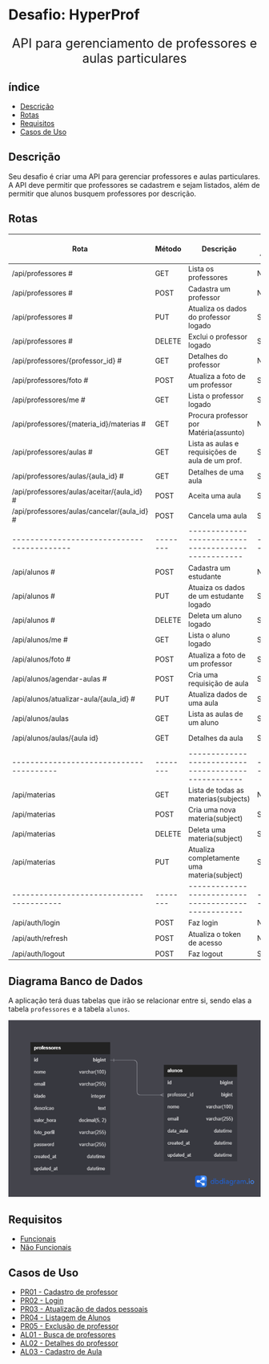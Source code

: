 # Desafio: HyperProf

<p align="center" style='font-size: 25px'>
  API para gerenciamento de professores e aulas particulares
</p>

## índice

- [Descrição](#descrição)
- [Rotas](#rotas)
- [Requisitos](#requisitos)
- [Casos de Uso](#casos-de-uso)

## Descrição

Seu desafio é criar uma API para gerenciar professores e aulas particulares. A API deve permitir que professores se cadastrem e sejam listados, além de permitir que alunos busquem professores por descrição.

## Rotas

| Rota                                       | Método | Descrição                                         | Requer Autenticação | Recursos fora do curso |
| ------------------------------------------ | ------ | ------------------------------------------------- | ------------------- |------------------------|
| /api/professores  #                        | GET    | Lista os professores                              | Não                 |                        |
| /api/professores  #                        | POST   | Cadastra um professor                             | Não                 |                        |
| /api/professores  #                        | PUT    | Atualiza os dados do professor logado             | Sim                 |                        |
| /api/professores  #                        | DELETE | Exclui o professor logado                         | Sim                 |                        |
| /api/professores/{professor_id}  #         | GET    | Detalhes do professor                             | Não                 |                        |
| /api/professores/foto   #                  | POST   | Atualiza a foto de um professor                   | Sim                 |                        |
| /api/professores/me    #                   | GET    | Lista o professor logado                          | Sim                 | # Url modificada       |
| /api/professores/{materia_id}/materias #   | GET    | Procura professor por Matéria(assunto)            | Não                 | # Adicinado            |
| /api/professores/aulas #                   | GET    | Lista as aulas e requisições de aula de um prof.  | Sim                 | # Adicinado            |
| /api/professores/aulas/{aula_id} #         | GET    | Detalhes de uma aula                              | Sim                 | # Adicionado           |
| /api/professores/aulas/aceitar/{aula_id} # | POST   | Aceita uma aula                                   | Sim                 | # Adicionado           |
| /api/professores/aulas/cancelar/{aula_id} #| POST   | Cancela uma aula                                  | Sim                 | # Adicionado           |
| ------------------------------------------ |--------|---------------------------------------------------|---------------------|------------------------|
| /api/alunos   #                            | POST   | Cadastra um estudante                             | Não                 | # Adicionado           |
| /api/alunos   #                            | PUT    | Atuaiza os dados de um estudante logado           | Sim                 | # Adicionado           |
| /api/alunos   #                            | DELETE | Deleta um aluno logado                            | Sim                 | # Adicionado           |
| /api/alunos/me #                           | GET    | Lista o aluno logado                              | Sim                 | # Adicionado           |
| /api/alunos/foto #                         | POST   | Atualiza a foto de um professor                   | Sim                 | # Adicionado           |
| /api/alunos/agendar-aulas #                | POST   | Cria uma requisição de aula                       | Sim                 | # Adicionado           |
| /api/alunos/atualizar-aula/{aula_id}  #    | PUT    | Atualiza dados de uma aula                        | Sim                 | # Adicionado           |
| /api/alunos/aulas                          | GET    | Lista as aulas de um aluno                        | Sim                 | # Adicionado           |
| /api/alunos/aulas/{aula id}                | GET    | Detalhes da aula                                  | Sim                 | # Adicionado           |
| ---------------------------------------    |--------|---------------------------------------------------|---------------------|------------------------|
| /api/materias                              | GET    | Lista de todas as materias(subjects)              | Não                 | # Adicionado           |
| /api/materias                              | POST   | Cria uma nova materia(subject)                    | Sim(superuser)      | # Adicionado           |
| /api/materias                              | DELETE | Deleta uma materia(subject)                       | Sim(superuser)      | # Adicionado           |
| /api/materias                              | PUT    | Atualiza completamente uma materia(subject)       | Sim(superuser)      | # Adicionado           |
|----------------------------------------    |--------|---------------------------------------------------|---------------------|------------------------|
| /api/auth/login                            | POST   | Faz login                                         | Não                 |                        |
| /api/auth/refresh                          | POST   | Atualiza o token de acesso                        | Não                 |                        |
| /api/auth/logout                           | POST   | Faz logout                                        | Sim                 |                        |

## Diagrama Banco de Dados

A aplicação terá duas tabelas que irão se relacionar entre si, sendo elas a tabela `professores` e a tabela `alunos`.

![Diagrama Banco de Dados](uml/diagrama-banco-dados.png)

## Requisitos

- [Funcionais](requisitos/funcionais.md)
- [Não Funcionais](requisitos/nao-funcionais.md)

## Casos de Uso

- [PR01 - Cadastro de professor](casos-de-uso/PR01.md)
- [PR02 - Login](casos-de-uso/PR02.md)
- [PR03 - Atualização de dados pessoais](casos-de-uso/PR03.md)
- [PR04 - Listagem de Alunos](casos-de-uso/PR04.md)
- [PR05 - Exclusão de professor](casos-de-uso/PR05.md)
- [AL01 - Busca de professores](casos-de-uso/AL01.md)
- [AL02 - Detalhes do professor](casos-de-uso/AL02.md)
- [AL03 - Cadastro de Aula](casos-de-uso/AL03.md)
